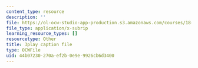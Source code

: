 ```yaml
---
content_type: resource
description: ''
file: https://ol-ocw-studio-app-production.s3.amazonaws.com/courses/18-03sc-differential-equations-fall-2011/44b07230270aef2b0e9e9926cb6d3400_BwIZ0VzKEDg.srt
file_type: application/x-subrip
learning_resource_types: []
resourcetype: Other
title: 3play caption file
type: OCWFile
uid: 44b07230-270a-ef2b-0e9e-9926cb6d3400
---
```

